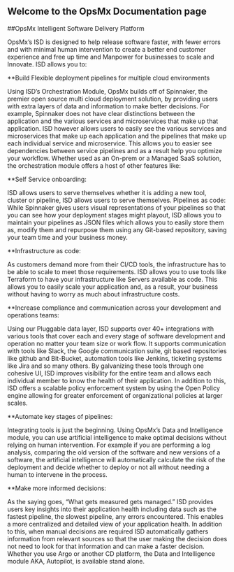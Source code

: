 ## Welcome to the OpsMx Documentation page 

##OpsMx Intelligent Software Delivery Platform

OpsMx’s ISD is designed to help release software faster, with fewer errors and with minimal human intervention to create a better end customer experience and free up time and Manpower for businesses to scale and Innovate. ISD allows you to:

**Build Flexible deployment pipelines for multiple cloud environments

Using ISD’s Orchestration Module, OpsMx builds off of Spinnaker, the premier open source multi cloud deployment solution, by providing users with extra layers of data and information to make better decisions. For example, Spinnaker does not have clear distinctions between the application and the various services and microservices that make up that application. ISD however allows users to easily see the various services and microservices that make up each application and the pipelines that make up each individual service and microservice. This allows you to easier see dependencies between service pipelines and as a result help you optimize your workflow. Whether used as an On-prem or a Managed SaaS solution, the orchestration module offers a host of other features like:

**Self Service onboarding:

ISD allows users to serve themselves whether it is adding a new tool, cluster or pipeline, ISD allows users to serve themselves.
Pipelines as code: While Spinnaker gives users visual representations of your pipelines so that you can see how your deployment stages might playout, ISD allows you to maintain your pipelines as JSON files which allows you to easily store them as, modify them and repurpose them using any Git-based repository, saving your team time and your business money.

**Infrastructure as code:

As customers demand more from their CI/CD tools, the infrastructure has to be able to scale to meet those requirements. ISD allows you to use tools like Terraform to have your infrastructure like Servers available as code. This allows you to easily scale your application and, as a result, your business without having to worry as much about infrastructure costs.

**Increase compliance and communication across your development and operations teams:

Using our Pluggable data layer, ISD supports over 40+ integrations with various tools that cover each and every stage of software development and operation no matter your team size or work flow. It supports communication with tools like Slack, the Google communication suite, git based repositories like github and Bit-Bucket, automation tools like Jenkins, ticketing systems like Jira and so many others. By galvanizing these tools through one cohesive UI, ISD improves visibility for the entire team and allows each individual member to know the health of their application.
In addition to this, ISD offers a scalable policy enforcement system by using the Open Policy engine allowing for greater enforcement of organizational policies at larger scales.

**Automate key stages of pipelines:

Integrating tools is just the beginning. Using OpsMx’s Data and Intelligence module, you can use artificial intelligence to make optimal decisions without relying on human intervention. For example if you are performing a log analysis, comparing the old version of the software and new versions of a software, the artificial intelligence will automatically calculate the risk of the deployment and decide whether to deploy or not all without needing a human to intervene in the process.

**Make more informed decisions:

As the saying goes, “What gets measured gets managed.” ISD provides users key insights into their application health including data such as the fastest pipeline, the slowest pipeline, any errors encountered. This enables a more centralized and detailed view of your application health. In addition to this, when manual decisions are required ISD automatically gathers information from relevant sources so that the user making the decision does not need to look for that information and can make a faster decision. Whether you use Argo or another CD platform, the Data and Intelligence module AKA, Autopilot, is available stand alone.


